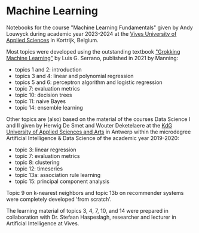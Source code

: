 # Machine Learning

Notebooks for the course "Machine Learning Fundamentals" given by Andy Louwyck during academic year 2023-2024 at the [Vives University of Applied Sciences](https://www.vives.be/en/vives-international) in Kortrijk, Belgium.

Most topics were developed using the outstanding textbook ["Grokking Machine Learning"](https://www.manning.com/books/grokking-machine-learning) by Luis G. Serrano, published in 2021 by Manning:

- topics 1 and 2: introduction
- topics 3 and 4: linear and polynomial regression
- topics 5 and 6: perceptron algorithm and logistic regression
- topic 7: evaluation metrics
- topic 10: decision trees
- topic 11: naive Bayes
- topic 14: ensemble learning

Other topics are (also) based on the material of the courses Data Science I and II given by Herwig De Smet and Wouter Deketelaere at the [KdG University of Applied Sciences and Arts](https://www.kdg.be/en) in Antwerp within the microdegree Artificial Intelligence & Data Science of the academic year 2019-2020:

- topic 3: linear regression
- topic 7: evaluation metrics
- topic 8: clustering
- topic 12: timeseries
- topic 13a: association rule learning
- topic 15: principal component analysis

Topic 9 on k-nearest neighbors and topic 13b on recommender systems were completely developed 'from scratch'.

The learning material of topics 3, 4, 7, 10, and 14 were prepared in collaboration with Dr. Stefaan Haspeslagh, researcher and lecturer in Artificial Intelligence at Vives.
